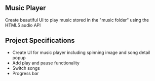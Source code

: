 ## Music Player
Create beautiful UI to play music stored in the "music folder" using the HTML5 audio API

## Project Specifications
- Create UI for music player including spinning image and song detail popup
- Add play and pause functionality
- Switch songs
- Progress bar
